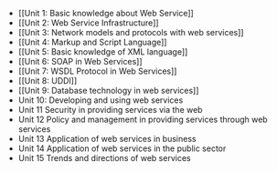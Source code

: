 - [[Unit 1: Basic knowledge about Web Service]]
- [[Unit 2: Web Service Infrastructure]]
- [[Unit 3: Network models and protocols with web services]]
- [[Unit 4: Markup and Script Language]]
- [[Unit 5: Basic knowledge of XML language]]
- [[Unit 6: SOAP in Web Services]]
- [[Unit 7: WSDL Protocol in Web Services]]
- [[Unit 8: UDDI]]
- [[Unit 9: Database technology in web services]]
- Unit 10: Developing and using web services
- Unit 11 Security in providing services via the web
- Unit 12 Policy and management in providing services through web services
- Unit 13 Application of web services in business
- Unit 14 Application of web services in the public sector
- Unit 15 Trends and directions of web services